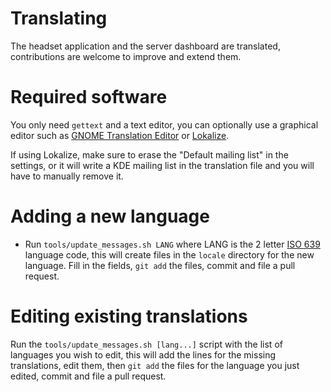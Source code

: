 # Translating

The headset application and the server dashboard are translated, contributions are welcome to improve and extend them.

# Required software
You only need `gettext` and a text editor, you can optionally use a graphical editor such as [GNOME Translation Editor](https://wiki.gnome.org/Apps/Gtranslator/) or [Lokalize](https://apps.kde.org/lokalize/).

If using Lokalize, make sure to erase the "Default mailing list" in the settings, or it will write a KDE mailing list in the translation file and you will have to manually remove it.

# Adding a new language

* Run `tools/update_messages.sh LANG` where LANG is the 2 letter [ISO 639](https://en.wikipedia.org/wiki/List_of_ISO_639_language_codes) language code, this will create files in the `locale` directory for the new language. Fill in the fields, `git add` the files, commit and file a pull request.

# Editing existing translations

Run the `tools/update_messages.sh [lang...]` script with the list of languages you wish to edit, this will add the lines for the missing translations, edit them, then `git add` the files for the language you just edited, commit and file a pull request.
